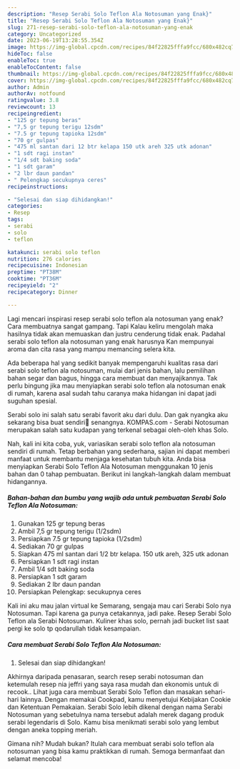 ```yaml
---
description: "Resep Serabi Solo Teflon Ala Notosuman yang Enak}"
title: "Resep Serabi Solo Teflon Ala Notosuman yang Enak}"
slug: 271-resep-serabi-solo-teflon-ala-notosuman-yang-enak
category: Uncategorized
date: 2023-06-19T13:28:55.354Z
image: https://img-global.cpcdn.com/recipes/84f22825fffa9fcc/680x482cq70/serabi-solo-teflon-ala-notosuman-foto-resep-utama.jpg
hideToc: false
enableToc: true
enableTocContent: false
thumbnail: https://img-global.cpcdn.com/recipes/84f22825fffa9fcc/680x482cq70/serabi-solo-teflon-ala-notosuman-foto-resep-utama.jpg
cover: https://img-global.cpcdn.com/recipes/84f22825fffa9fcc/680x482cq70/serabi-solo-teflon-ala-notosuman-foto-resep-utama.jpg
author: Admin
authorAv: notfound
ratingvalue: 3.8
reviewcount: 13
recipeingredient:
- "125 gr tepung beras"
- "7,5 gr tepung terigu 12sdm"
- "7.5 gr tepung tapioka 12sdm"
- "70 gr gulpas"
- "475 ml santan dari 12 btr kelapa 150 utk areh 325 utk adonan"
- "1 sdt ragi instan"
- "1/4 sdt baking soda"
- "1 sdt garam"
- "2 lbr daun pandan"
- " Pelengkap secukupnya ceres"
recipeinstructions:

- "Selesai dan siap dihidangkan!"
categories:
- Resep
tags:
- serabi
- solo
- teflon

katakunci: serabi solo teflon 
nutrition: 276 calories
recipecuisine: Indonesian
preptime: "PT38M"
cooktime: "PT36M"
recipeyield: "2"
recipecategory: Dinner

---
```



Lagi mencari inspirasi resep serabi solo teflon ala notosuman yang enak? Cara membuatnya sangat gampang. Tapi Kalau keliru mengolah maka hasilnya tidak akan memuaskan dan justru cenderung tidak enak. Padahal serabi solo teflon ala notosuman yang enak harusnya Kan mempunyai aroma dan cita rasa yang mampu memancing selera kita.


Ada beberapa hal yang sedikit banyak mempengaruhi kualitas rasa dari serabi solo teflon ala notosuman, mulai dari jenis bahan, lalu pemilihan bahan segar dan bagus, hingga cara membuat dan menyajikannya. Tak perlu bingung jika mau menyiapkan serabi solo teflon ala notosuman enak di rumah, karena asal sudah tahu caranya maka hidangan ini dapat jadi suguhan spesial.

Serabi solo ini salah satu serabi favorit aku dari dulu. Dan gak nyangka aku sekarang bisa buat sendiri🤭 senangnya. KOMPAS.com - Serabi Notosuman merupakan salah satu kudapan yang terkenal sebagai oleh-oleh khas Solo.


Nah, kali ini kita coba, yuk, variasikan serabi solo teflon ala notosuman sendiri di rumah. Tetap berbahan yang sederhana, sajian ini dapat memberi manfaat untuk membantu menjaga kesehatan tubuh kita. Anda bisa menyiapkan Serabi Solo Teflon Ala Notosuman menggunakan 10 jenis bahan dan 0 tahap pembuatan. Berikut ini langkah-langkah dalam membuat hidangannya.

<!--inarticleads1-->

##### Bahan-bahan dan bumbu yang wajib ada untuk pembuatan Serabi Solo Teflon Ala Notosuman:

1. Gunakan 125 gr tepung beras
1. Ambil 7,5 gr tepung terigu (1/2sdm)
1. Persiapkan 7.5 gr tepung tapioka (1/2sdm)
1. Sediakan 70 gr gulpas
1. Siapkan 475 ml santan dari 1/2 btr kelapa. 150 utk areh, 325 utk adonan
1. Persiapkan 1 sdt ragi instan
1. Ambil 1/4 sdt baking soda
1. Persiapkan 1 sdt garam
1. Sediakan 2 lbr daun pandan
1. Persiapkan  Pelengkap: secukupnya ceres


Kali ini aku mau jalan virtual ke Semarang, sengaja mau cari Serabi Solo nya Notosuman. Tapi karena ga punya cetakannya, jadi pake. Resep Serabi Solo Teflon ala Serabi Notosuman. Kuliner khas solo, pernah jadi bucket list saat pergi ke solo tp qodarullah tidak kesampaian. 

<!--inarticleads2-->

##### Cara membuat Serabi Solo Teflon Ala Notosuman:


1. Selesai dan siap dihidangkan!

Akhirnya daripada penasaran, search resep serabi notosuman dan ketemulah resep nia jeffri yang saya rasa mudah dan ekonomis untuk di recook.. Lihat juga cara membuat Serabi Solo Teflon dan masakan sehari-hari lainnya. Dengan memakai Cookpad, kamu menyetujui Kebijakan Cookie dan Ketentuan Pemakaian. Serabi Solo lebih dikenal dengan nama Serabi Notosuman yang sebetulnya nama tersebut adalah merek dagang produk serabi legendaris di Solo. Kamu bisa menikmati serabi solo yang lembut dengan aneka topping meriah. 

Gimana nih? Mudah bukan? Itulah cara membuat serabi solo teflon ala notosuman yang bisa kamu praktikkan di rumah. Semoga bermanfaat dan selamat mencoba!
